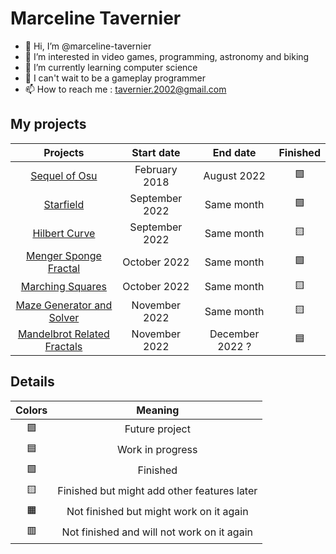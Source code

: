# Marceline Tavernier
- 👋 Hi, I’m @marceline-tavernier
- 👀 I’m interested in video games, programming, astronomy and biking
- 🌱 I’m currently learning computer science
- 💞️ I can't wait to be a gameplay programmer
- 📫 How to reach me : tavernier.2002@gmail.com

## My projects
| Projects | Start date | End date | Finished |
| :---: | :---: | :---: | :---: |
| [Sequel of Osu](https://github.com/marceline-tavernier/sequel-osu) | February 2018 | August 2022 | 🟩 |
| [Starfield](https://github.com/marceline-tavernier/starfield) | September 2022 | Same month | 🟩 |
| [Hilbert Curve](https://github.com/marceline-tavernier/hilbert-curve) | September 2022 | Same month | 🟨 | <!--Animation ? -->
| [Menger Sponge Fractal](https://github.com/marceline-tavernier/menger-sponge-fractal) | October 2022 | Same month | 🟩 |
| [Marching Squares](https://github.com/marceline-tavernier/marching-squares) | October 2022 | Same month | 🟨 | <!--Change size ? Other visual -->
| [Maze Generator and Solver](https://github.com/marceline-tavernier/maze-generator-solver) | November 2022 | Same month | 🟨 | <!--Change size ? -->
| [Mandelbrot Related Fractals](https://github.com/marceline-tavernier/mandelbrot-related-fractals) | November 2022 | December 2022 ? | 🟦 |

## Details

| Colors | Meaning |
| :---: | :---: |
| 🟪 | Future project |
| 🟦 | Work in progress |
| 🟩 | Finished |
| 🟨 | Finished but might add other features later |
| 🟧 | Not finished but might work on it again |
| 🟥 | Not finished and will not work on it again |
